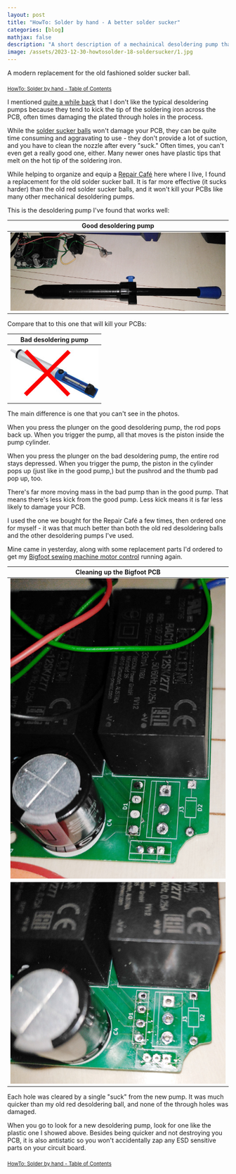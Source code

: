 ```yaml
---
layout: post
title: "HowTo: Solder by hand - A better solder sucker"
categories: [blog]
mathjax: false
description: "A short description of a mechainical desoldering pump that won't destroy your PCB."
image: /assets/2023-12-30-howtosolder-18-soldersucker/1.jpg
---
```

A modern replacement for the old fashioned solder sucker ball.

<sub>[HowTo: Solder by hand - Table of Contents](howtosolder-toc)</sub>  

I mentioned [quite a while back](howtosolder-9throughhole-remove) that I don't like the typical desoldering pumps because they tend to kick the tip of the soldering iron across the PCB, often times damaging the plated through holes in the process.

While the [solder sucker balls](howtosolder-10soldersucker) won't damage your PCB, they can be quite time consuming and aggravating to use - they don't provide a lot of suction, and you have to clean the nozzle after every "suck."  Often times, you can't even get a really good one, either.  Many newer ones have plastic tips that melt on the hot tip of the soldering iron.

While helping to organize and equip a [Repair Café](https://www.repaircafe.org/en/) here where I live, I found a replacement for the old solder sucker ball.  It is far more effective (it sucks harder) than the old red solder sucker balls, and it won't kill your PCBs like many other mechanical desoldering pumps.

This is the desoldering pump I've found that works well:

|Good desoldering pump|
|---------------------|
|![Good desoldering pump](/assets/2023-12-30-howtosolder-18-soldersucker/1.jpg)|

Compare that to this one that will kill your PCBs:

|Bad desoldering pump|
|---------------------|
|![Bad desoldering pump](/assets/2020-02-16-howtosolder-9throughhole-remove/solderpumpX.jpg)|

The main difference is one that you can't see in the photos.  

When you press the plunger on the good desoldering pump, the rod pops back up.  When you trigger the pump, all that moves is the piston inside the pump cylinder.

When you press the plunger on the bad desoldering pump, the entire rod stays depressed.  When you trigger the pump, the piston in the cylinder pops up (just like in the good pump,) but the pushrod and the thumb pad pop up, too.

There's far more moving mass in the bad pump than in the good pump.  That means there's less kick from the good pump.  Less kick means it is far less likely to damage your PCB.

I used the one we bought for the Repair Café a few times, then ordered one for myself - it was that much better than both the old red desoldering balls and the other desoldering pumps I've used.

Mine came in yesterday, along with some replacement parts I'd ordered to get my [Bigfoot sewing machine motor control](motorcontrol-toc) running again.


|Cleaning up the Bigfoot PCB|
|-----------------------|
|![Cleaning up the Bigfoot PCB](/assets/2023-12-30-howtosolder-18-soldersucker/2.jpg)|
|![Cleaning up the Bigfoot PCB](/assets/2023-12-30-howtosolder-18-soldersucker/3.jpg)|

Each hole was cleared by a single "suck" from the new pump.  It was much quicker than my old red desoldering ball, and none of the through holes was damaged.

When you go to look for a new desoldering pump, look for one like the plastic one I showed above.  Besides being quicker and not destroying you PCB, it is also antistatic so you won't accidentally zap any ESD sensitive parts on your circuit board.


<sub>[HowTo: Solder by hand - Table of Contents](howtosolder-toc)</sub> 
